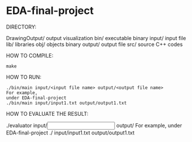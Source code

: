 # EDA-final-project
DIRECTORY:

DrawingOutput/	output visualization
bin/	  	executable binary
input/		input file
lib/		libraries
obj/		objects binary
output/		output file
src/ 	  	source C++ codes

HOW TO COMPILE:

  	make

HOW TO RUN:

	./bin/main input/<input file name> output/<output file name>
	For example,
	under EDA-final-project
	./bin/main input/input1.txt output/output1.txt

HOW TO EVALUATE THE RESULT:

  ./evaluator input/<input file name> output/<output file name>
  For example,
	under EDA-final-project
	./ input/input1.txt output/output1.txt
